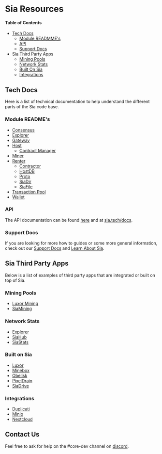 # Sia Resources

#### Table of Contents
* [Tech Docs](#tech-docs)
    * [Module READMME's](#module-readme's)
    * [API](#api)
    * [Support Docs](#support-docs)
* [Sia Third Party Apps](#sia-third-party-apps)
    * [Mining Pools](#mining-pools)
    * [Network Stats](#network-stats)
    * [Built On Sia](#built-on-sia)
    * [Integrations](#integrations)

## Tech Docs
Here is a list of technical documentation to help understand the different parts of the Sia code base.

### Module README's
* [Consensus](../modules/consensus/README.md)
* [Explorer](../modules/explorer/README.md)
* [Gateway](../modules/gateway/README.md)
* [Host](../modules/host/README.md)
    * [Contract Manager](../modules/host/contractmanager/README.md)
* [Miner](../modules/miner/README.md)
* [Renter](../modules/renter/README.md)
    * [Contractor](../modules/renter/contractor/README.md)
    * [HostDB](../modules/renter/hostdb/README.md)
    * [Proto](../modules/renter/proto/README.md)
    * [SiaDir](../modules/renter/siadir/README.md)
    * [SiaFile](../modules/renter/siafile/README.md)
* [Transaction Pool](../modules/transactionpool/README.md)
* [Wallet](../modules/wallet/README.md)

### API
The API documentation can be found [here](api/index.html.md) and at [sia.tech/docs](https://sia.tech/docs).

### Support Docs
If you are looking for more how to guides or some more general information, check out our [Support Docs](https://support.sia.tech) 
and [Learn About Sia](https://sia.tech/learn).

## Sia Third Party Apps
Below is a list of examples of third party apps that are integrated or built on top of Sia.

### Mining Pools
* [Luxor Mining](https://mining.luxor.tech/sia)
* [SiaMining](https://siamining.com/)

### Network Stats
* [Explorer](https://explore.sia.tech)
* [SiaHub](https://siahub.info)
* [SiaStats](https://siastats.info)

### Built on Sia
* [Luxor](https://www.luxor.tech/)
* [Minebox](https://minebox.io)
* [Obelisk](https://obelisk.tech)
* [PixelDrain](https://sia.pixeldrain.com)
* [SiaDrive](https://bitbucket.org/siaextensions/siadrive/src/master/)

### Integrations
* [Duplicati](https://blog.sia.tech/introducing-full-computer-backup-with-sia-through-the-new-duplicati-integration-62dd17cbcfb7)
* [Minio](https://blog.sia.tech/introducing-s3-style-file-sharing-for-sia-through-the-new-minio-integration-bb880af2366a)
* [Nextcloud](https://blog.sia.tech/using-sia-as-a-storage-back-end-for-nextcloud-90eab037959d)

## Contact Us 
Feel free to ask for help on the #core-dev channel on [discord][discord].

[discord]: https://discord.gg/sia